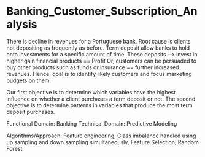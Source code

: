 # Banking_Customer_Subscription_Analysis

There is decline in revenues for a Portuguese bank. Root cause is clients not depositing as frequently as before. Term deposit allow banks to hold onto investments for a specific amount of time. These deposits --> invest in higher gain financial products == Profit Or, customers can be persuaded to buy other products such as funds or insurance == further increased revenues. Hence, goal is to identify likely customers and focus marketing budgets on them.  

Our first objective is to determine which variables have the highest influence on whether a client purchases a term deposit or not.
The second objective is to determine patterns in variables that produce the most term deposit purchases.

Functional Domain: Banking
Technical Domain: Predictive Modeling

Algorithms/Approach: Feature engineering, Class imbalance handled using up sampling and down sampling simultaneously, Feature Selection, Random Forest.
